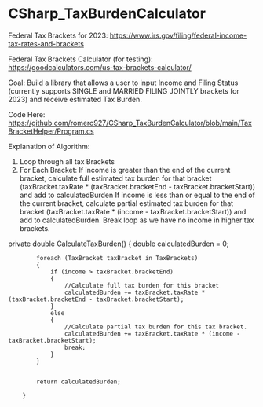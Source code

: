 # CSharp_TaxBurdenCalculator

Federal Tax Brackets for 2023: https://www.irs.gov/filing/federal-income-tax-rates-and-brackets

Federal Tax Brackets Calculator (for testing): https://goodcalculators.com/us-tax-brackets-calculator/

Goal: Build a library that allows a user to input Income and Filing Status (currently supports SINGLE and MARRIED FILING JOINTLY brackets for 2023) and receive estimated Tax Burden.

Code Here: https://github.com/romero927/CSharp_TaxBurdenCalculator/blob/main/TaxBracketHelper/Program.cs

Explanation of Algorithm:

1. Loop through all tax Brackets
2. For Each Bracket:
  If income is greater than the end of the current bracket, calculate full estimated tax burden for that bracket (taxBracket.taxRate * (taxBracket.bracketEnd - taxBracket.bracketStart)) and add to calculatedBurden
  If income is less than or equal to the end of the current bracket, calculate partial estimated tax burden for that bracket (taxBracket.taxRate * (income - taxBracket.bracketStart)) and add to calculatedBurden. Break loop  as we have no income in higher tax brackets.

private double CalculateTaxBurden()
        {
            double calculatedBurden = 0;

            foreach (TaxBracket taxBracket in TaxBrackets)
            {
                if (income > taxBracket.bracketEnd)
                {
                    //Calculate full tax burden for this bracket
                    calculatedBurden += taxBracket.taxRate * (taxBracket.bracketEnd - taxBracket.bracketStart);
                }
                else
                {
                    //Calculate partial tax burden for this tax bracket.
                    calculatedBurden += taxBracket.taxRate * (income - taxBracket.bracketStart);
                    break;
                }
            }


            return calculatedBurden;

        }


